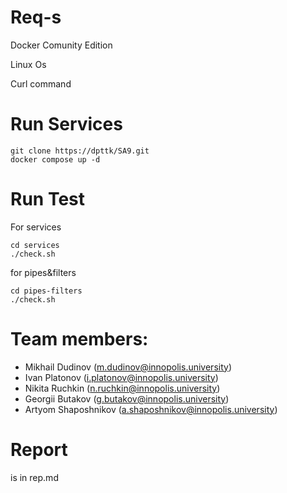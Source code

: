 # Req-s

Docker Comunity Edition

Linux Os

Curl command


# Run Services

```
git clone https://dpttk/SA9.git
docker compose up -d
```

# Run Test

For services

```
cd services
./check.sh
```

for pipes&filters

```
cd pipes-filters
./check.sh
```

# Team members:

- Mikhail Dudinov (m.dudinov@innopolis.university)
- Ivan Platonov (i.platonov@innopolis.university)
- Nikita Ruchkin (n.ruchkin@innopolis.university)
- Georgii Butakov (g.butakov@innopolis.university)
- Artyom Shaposhnikov (a.shaposhnikov@innopolis.university)

# Report

is in rep.md
